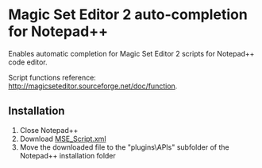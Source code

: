 # Magic Set Editor 2 auto-completion for Notepad++

Enables automatic completion for Magic Set Editor 2 scripts for Notepad++ code editor.

Script functions reference: http://magicseteditor.sourceforge.net/doc/function.

## Installation

1. Close Notepad++
2. Download [MSE_Script.xml](https://raw.githubusercontent.com/raohmaru/msescript-notepad-udl/master/api/MSEScript.xml)
3. Move the downloaded file to the "plugins\APIs\" subfolder of the Notepad++ installation folder